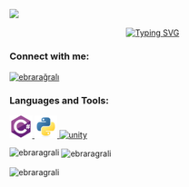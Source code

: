 ![](https://komarev.com/ghpvc/?username=ebraragrali&color=blue)
<div align="center">
 <a href="https://github.com/ebraragrali">
  <img src="https://readme-typing-svg.demolab.com?font=Fira+Code&size=28&duration=3000&pause=500&center=true&vCenter=true&width=435&lines=%e2%9c%a8+Ebrar+Ağralı+%e2%9c%a8;%f0%9f%93%9a+Software+Eng+Student+%f0%9f%92%bb;Welcome+To+My+Profile+%f0%9f%91%80" alt="Typing SVG" />
 </a>
</div>
<h3 align="left">Connect with me:</h3>
<p align="left">
<a href="https://linkedin.com/in/ebrarağralı" target="blank"><img align="center" src="https://raw.githubusercontent.com/rahuldkjain/github-profile-readme-generator/master/src/images/icons/Social/linked-in-alt.svg" alt="ebrarağralı" height="30" width="40" /></a>
</p>
<h3 align="left">Languages and Tools:</h3>
<p align="left"> <a href="https://www.w3schools.com/cs/" target="_blank" rel="noreferrer"> <img src="https://raw.githubusercontent.com/devicons/devicon/master/icons/csharp/csharp-original.svg" alt="csharp" width="40" height="40"/> </a> <a href="https://www.python.org" target="_blank" rel="noreferrer"> <img src="https://raw.githubusercontent.com/devicons/devicon/master/icons/python/python-original.svg" alt="python" width="40" height="40"/> </a> <a href="https://unity.com/" target="_blank" rel="noreferrer"> <img src="https://www.vectorlogo.zone/logos/unity3d/unity3d-icon.svg" alt="unity" width="40" height="40"/> </a> </p>

<p><img align="left" src="https://github-readme-stats.vercel.app/api/top-langs?username=ebraragrali&show_icons=true&locale=en&layout=compact" alt="ebraragrali" /></p>

<p>&nbsp;<img align="center" src="https://github-readme-stats.vercel.app/api?username=ebraragrali&show_icons=true&locale=en" alt="ebraragrali" /></p>

<p><img align="center" src="https://github-readme-streak-stats.herokuapp.com/?user=ebraragrali&" alt="ebraragrali" /></p>
